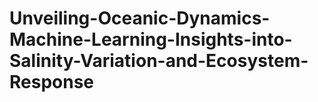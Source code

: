 # Unveiling-Oceanic-Dynamics-Machine-Learning-Insights-into-Salinity-Variation-and-Ecosystem-Response